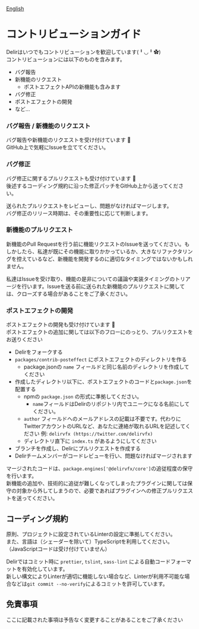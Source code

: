 [English](./CONTRIBUTING.md)

# コントリビューションガイド

Delirはいつでもコントリビューションを歓迎しています(╹◡╹✿)  
コントリビューションには以下のものを含みます。

- バグ報告
- 新機能のリクエスト
    - ポストエフェクトAPIの新機能も含みます
- バグ修正
- ポストエフェクトの開発
- など…

### バグ報告 / 新機能のリクエスト

バグ報告や新機能のリクエストを受け付けています 🌟  
GitHub上で気軽にIssueを立ててください。

### バグ修正

バグ修正に関するプルリクエストも受け付けています 🐛  
後述するコーディング規約に沿った修正パッチをGitHub上から送ってください。

送られたプルリクエストをレビューし、問題がなければマージします。  
バグ修正のリリース時期は、その重要性に応じて判断します。

### 新機能のプルリクエスト

新機能のPull Requestを行う前に機能リクエストのIssueを送ってください。もしかしたら、私達が既にその機能に取りかかっているか、大きなリファクタリングを控えているなど、新機能を開発するのに適切なタイミングではないかもしれません。

私達はIssueを受け取り、機能の是非についての議論や実装タイミングのトリアージを行います。Issueを送る前に送られた新機能のプルリクエストに関しては、クローズする場合があることをご了承ください。

### ポストエフェクトの開発

ポストエフェクトの開発も受け付けています 🌈  
ポストエフェクトの追加に関しては以下のフローにのっとり、プルリクエストをお送りください

- Delirをフォークする
- `packages/contrib-posteffect` にポストエフェクトのディレクトリを作る
    - package.jsonの `name` フィールドと同じ名前のディレクトリを作成してください
- 作成したディレクトリ以下に、ポストエフェクトのコードと`package.json`を配置する
    - npmの `package.json` の形式に準拠してください。
        - `name`フィールドはDelirのリポジトリ内でユニークになる名前にしてください。
    - `author` フィールドへのメールアドレスの記載は不要です。代わりにTwitterアカウントのURLなど、あなたに連絡が取れるURLを記述してください 例: `delirvfx (https://twitter.com/delirvfx)`
    - ディレクトリ直下に `index.ts` があるようにしてください
- ブランチを作成し、Delirにプルリクエストを作成する
- Delirチームメンバーがコードレビューを行い、問題なければマージされます

マージされたコードは、`package.engines['@delirvfx/core']`の追従程度の保守を行います。  
新機能の追加や、技術的に追従が難しくなってしまったプラグインに関しては保守の対象から外してしまうので、必要であればプラグインへの修正プルリクエストを送ってください。

## コーディング規約

原則、プロジェクトに設定されているLinterの設定に準拠してください。  
また、言語は（シェーダーを除いて）TypeScriptを利用してください。（JavaScriptコードは受け付けていません）

Delirではコミット時に `prettier`, `tslint`, `sass-lint` による自動コードフォーマットを有効化しています。  
新しい構文によりLinterが適切に機能しない場合など、Linterが利用不可能な場合などは`git commit --no-verify`によるコミットを許可しています。

## 免責事項

ここに記載された事項は予告なく変更することがあることをご了承ください
